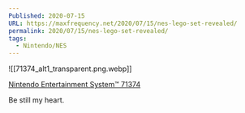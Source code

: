 ```yaml
---
Published: 2020-07-15
URL: https://maxfrequency.net/2020/07/15/nes-lego-set-revealed/
permalink: 2020/07/15/nes-lego-set-revealed/
tags:
  - Nintendo/NES
---
```

![[71374_alt1_transparent.png.webp]]

[Nintendo Entertainment System™ 71374](https://www.lego.com/en-us/product/nintendo-entertainment-system-71374?cmp=social-81at2u-SHOP)

Be still my heart.